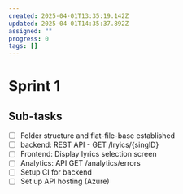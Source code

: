 ```yaml
---
created: 2025-04-01T13:35:19.142Z
updated: 2025-04-01T14:35:37.892Z
assigned: ""
progress: 0
tags: []
---
```


# Sprint 1

## Sub-tasks

- [ ] Folder structure and flat-file-base established
- [ ] backend: REST API - GET /lryics/{singID}
- [ ] Frontend: Display lyrics selection screen
- [ ] Analytics: API GET /analytics/errors
- [ ] Setup CI for backend
- [ ] Set up API hosting (Azure)
